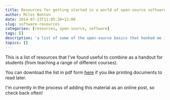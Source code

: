 ```yaml
---
title: Resources for getting started in a world of open-source software
author: Miles Benton
date: 2014-07-23T11:05:30+12:00
slug: software-resources
categories: [resources, open-source, software]
tags: []
description: 'a list of some of the open-source basics that hooked me into the world of free and collaborative software'
topics: []
---
```


This is a list of resources that I've found useful to combine as a handout for students (from teaching a range of different courses).  

You can download the list in pdf form [here](/workshops-tutorials/ResourceList.pdf) if you like printing documents to read later.  

I'm currently in the process of adding this material as an online post, so check back often!  